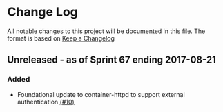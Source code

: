 # Change Log

All notable changes to this project will be documented in this file.
The format is based on [Keep a Changelog](http://keepachangelog.com/en/1.0.0/)

## Unreleased - as of Sprint 67 ending 2017-08-21

### Added
- Foundational update to container-httpd to support external authentication [(#10)](https://github.com/ManageIQ/container-httpd/pull/10)
